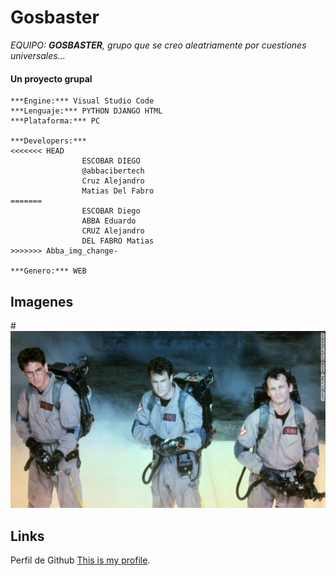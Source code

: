 # Gosbaster
_EQUIPO: **GOSBASTER**, grupo que se creo aleatriamente por cuestiones universales..._
#### Un proyecto grupal
```
***Engine:*** Visual Studio Code
***Lenguaje:*** PYTHON DJANGO HTML
***Plataforma:*** PC

***Developers:*** 
<<<<<<< HEAD
                ESCOBAR DIEGO
                @abbacibertech
                Cruz Alejandro
                Matias Del Fabro 
=======
                ESCOBAR Diego
                ABBA Eduardo
                CRUZ Alejandro
                DEL FABRO Matias
>>>>>>> Abba_img_change-

***Genero:*** WEB
```
## Imagenes
#![This is a alt text.](/GHOSTBUSTER.png "This is a sample image.")

## Links
Perfil de Github [This is my profile](https://github.com/escobardie/blog_tecno_com_3).
